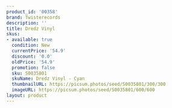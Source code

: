 ```yaml
---
product_id: '00358'
brand: Twisterecords
description: ''
title: Dredz Vinyl
skus:
- available: true
  condition: New
  currentPrice: '54.9'
  discount: '0.0'
  oldPrice: '54.9'
  promotion: false
  sku: S0035801
  skuName: Dredz Vinyl - Cyan
  thumbnailURL: https://picsum.photos/seed/S0035801/300/300
  imageURL: https://picsum.photos/seed/S0035801/600/600
layout: product
---
```

